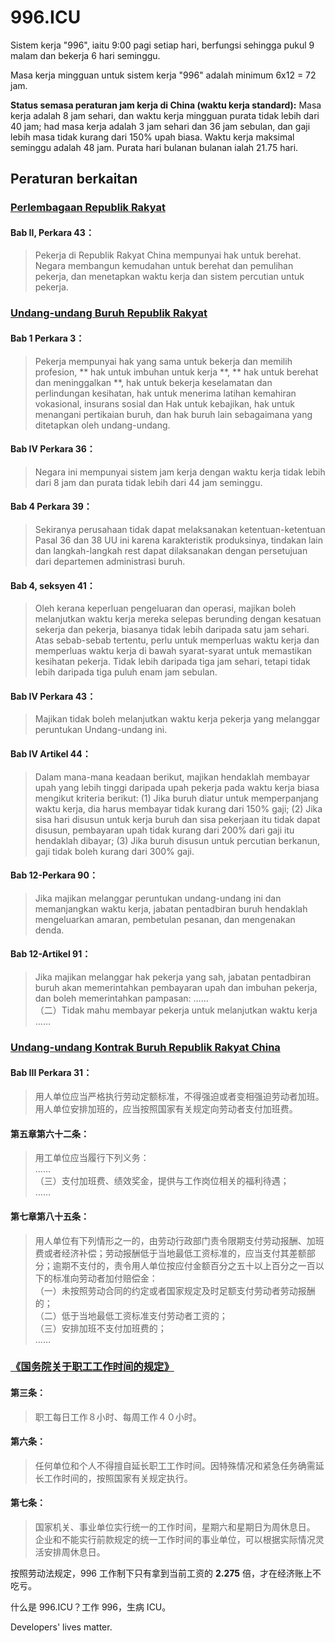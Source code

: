 996.ICU
===
Sistem kerja "996", iaitu 9:00 pagi setiap hari, berfungsi sehingga pukul 9 malam dan bekerja 6 hari seminggu.

Masa kerja mingguan untuk sistem kerja "996" adalah minimum 6x12 = 72 jam.

**Status semasa peraturan jam kerja di China (waktu kerja standard):**
Masa kerja adalah 8 jam sehari, dan waktu kerja mingguan purata tidak lebih dari 40 jam; had masa kerja adalah 3 jam sehari dan 36 jam sebulan, dan gaji lebih masa tidak kurang dari 150% upah biasa. Waktu kerja maksimal seminggu adalah 48 jam. Purata hari bulanan bulanan ialah 21.75 hari. 

## Peraturan berkaitan

### [Perlembagaan Republik Rakyat](http://www.npc.gov.cn/npc/xinwen/2018-03/22/content_2052489.htm)

#### Bab II, Perkara 43：

> Pekerja di Republik Rakyat China mempunyai hak untuk berehat.
> Negara membangun kemudahan untuk berehat dan pemulihan pekerja, dan menetapkan waktu kerja dan sistem percutian untuk pekerja. 

### [Undang-undang Buruh Republik Rakyat](http://www.npc.gov.cn/npc/xinwen/2019-01/07/content_2070261.htm)

#### Bab 1 Perkara 3：
> Pekerja mempunyai hak yang sama untuk bekerja dan memilih profesion, ** hak untuk imbuhan untuk kerja **, ** hak untuk berehat dan meninggalkan **, hak untuk bekerja keselamatan dan perlindungan kesihatan, hak untuk menerima latihan kemahiran vokasional, insurans sosial dan Hak untuk kebajikan, hak untuk menangani pertikaian buruh, dan hak buruh lain sebagaimana yang ditetapkan oleh undang-undang.

#### Bab IV Perkara 36：  
> Negara ini mempunyai sistem jam kerja dengan waktu kerja tidak lebih dari 8 jam dan purata tidak lebih dari 44 jam seminggu.

#### Bab 4 Perkara 39：  
> Sekiranya perusahaan tidak dapat melaksanakan ketentuan-ketentuan Pasal 36 dan 38 UU ini karena karakteristik produksinya, tindakan lain dan langkah-langkah rest dapat dilaksanakan dengan persetujuan dari departemen administrasi buruh.

#### Bab 4, seksyen 41：    
> Oleh kerana keperluan pengeluaran dan operasi, majikan boleh melanjutkan waktu kerja mereka selepas berunding dengan kesatuan sekerja dan pekerja, biasanya tidak lebih daripada satu jam sehari. Atas sebab-sebab tertentu, perlu untuk memperluas waktu kerja dan memperluas waktu kerja di bawah syarat-syarat untuk memastikan kesihatan pekerja. Tidak lebih daripada tiga jam sehari, tetapi tidak lebih daripada tiga puluh enam jam sebulan.

#### Bab IV Perkara 43：  
> Majikan tidak boleh melanjutkan waktu kerja pekerja yang melanggar peruntukan Undang-undang ini.

#### Bab IV Artikel 44：  
> Dalam mana-mana keadaan berikut, majikan hendaklah membayar upah yang lebih tinggi daripada upah pekerja pada waktu kerja biasa mengikut kriteria berikut:
> (1) Jika buruh diatur untuk memperpanjang waktu kerja, dia harus membayar tidak kurang dari 150% gaji;
> (2) Jika sisa hari disusun untuk kerja buruh dan sisa pekerjaan itu tidak dapat disusun, pembayaran upah tidak kurang dari 200% dari gaji itu hendaklah dibayar;
> (3) Jika buruh disusun untuk percutian berkanun, gaji tidak boleh kurang dari 300% gaji.

#### Bab 12-Perkara 90：  
> Jika majikan melanggar peruntukan undang-undang ini dan memanjangkan waktu kerja, jabatan pentadbiran buruh hendaklah mengeluarkan amaran, pembetulan pesanan, dan mengenakan denda.

#### Bab 12-Artikel 91：  
> Jika majikan melanggar hak pekerja yang sah, jabatan pentadbiran buruh akan memerintahkan pembayaran upah dan imbuhan pekerja, dan boleh memerintahkan pampasan:
>  ……  
>  （二）Tidak mahu membayar pekerja untuk melanjutkan waktu kerja 
>  ……  

### [Undang-undang Kontrak Buruh Republik Rakyat China](http://www.npc.gov.cn/wxzl/gongbao/2013-04/15/content_1811058.htm)

#### Bab III Perkara 31：
> 用人单位应当严格执行劳动定额标准，不得强迫或者变相强迫劳动者加班。用人单位安排加班的，应当按照国家有关规定向劳动者支付加班费。  

#### 第五章第六十二条：
> 用工单位应当履行下列义务：  
> ……  
> （三）支付加班费、绩效奖金，提供与工作岗位相关的福利待遇；  
> ……  

#### 第七章第八十五条：
> 用人单位有下列情形之一的，由劳动行政部门责令限期支付劳动报酬、加班费或者经济补偿；劳动报酬低于当地最低工资标准的，应当支付其差额部分；逾期不支付的，责令用人单位按应付金额百分之五十以上百分之一百以下的标准向劳动者加付赔偿金：  
>  （一）未按照劳动合同的约定或者国家规定及时足额支付劳动者劳动报酬的；  
>  （二）低于当地最低工资标准支付劳动者工资的；  
>  （三）安排加班不支付加班费的；  
……  

### [《国务院关于职工工作时间的规定》](http://www.mohrss.gov.cn/SYrlzyhshbzb/zcfg/flfg/xzfg/201604/t20160412_237909.html)

#### 第三条：
> 职工每日工作８小时、每周工作４０小时。

#### 第六条：
> 任何单位和个人不得擅自延长职工工作时间。因特殊情况和紧急任务确需延长工作时间的，按照国家有关规定执行。

#### 第七条：
> 国家机关、事业单位实行统一的工作时间，星期六和星期日为周休息日。  
> 企业和不能实行前款规定的统一工作时间的事业单位，可以根据实际情况灵活安排周休息日。


按照劳动法规定，996 工作制下只有拿到当前工资的 **2.275** 倍，才在经济账上不吃亏。

什么是 996.ICU？工作 996，生病 ICU。

Developers' lives matter.

